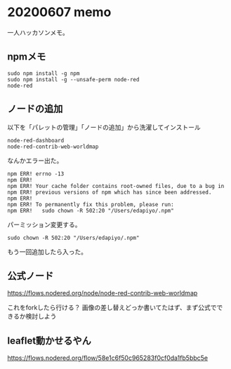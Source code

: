 # 20200607 memo

一人ハッカソンメモ。

## npmメモ
```
sudo npm install -g npm
sudo npm install -g --unsafe-perm node-red
node-red 
```

## ノードの追加

以下を「パレットの管理」「ノードの追加」から洗濯してインストール
```
node-red-dashboard
node-red-contrib-web-worldmap
```

なんかエラー出た。
```
npm ERR! errno -13
npm ERR! 
npm ERR! Your cache folder contains root-owned files, due to a bug in
npm ERR! previous versions of npm which has since been addressed.
npm ERR! 
npm ERR! To permanently fix this problem, please run:
npm ERR!   sudo chown -R 502:20 "/Users/edapiyo/.npm"
```
パーミッション変更する。
```
sudo chown -R 502:20 "/Users/edapiyo/.npm"
```

もう一回追加したら入った。

## 公式ノード

https://flows.nodered.org/node/node-red-contrib-web-worldmap

これをforkしたら行ける？
画像の差し替えどっか書いてたはず、まず公式でできるか検討しよう


## leaflet動かせるやん

https://flows.nodered.org/flow/58e1c6f50c965283f0cf0da1fb5bbc5e

